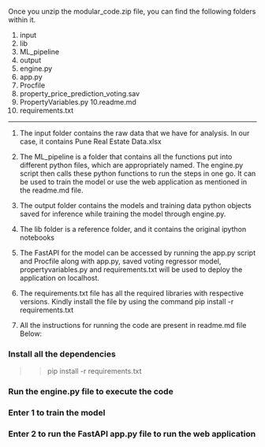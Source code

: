 Once you unzip the modular_code.zip file, you can find the following folders within it.

1. input
2. lib
3. ML_pipeline
4. output
5. engine.py
6. app.py
7. Procfile
8. property_price_prediction_voting.sav
9. PropertyVariables.py
10.readme.md
11. requirements.txt

---
1. The input folder contains the raw data that we have for analysis. In our case, it
contains Pune Real Estate Data.xlsx

2. The ML_pipeline is a folder that contains all the functions put into different python
files, which are appropriately named. The engine.py script then calls these
python functions to run the steps in one go. It can be used to train the model or
use the web application as mentioned in the readme.md file.

3. The output folder contains the models and training data python objects saved for
inference while training the model through engine.py.

4. The lib folder is a reference folder, and it contains the original ipython notebooks

5. The FastAPI for the model can be accessed by running the app.py script and
Procfile along with app.py, saved voting regressor model, propertyvariables.py
and requirements.txt will be used to deploy the application on localhost.

6. The requirements.txt file has all the required libraries with respective versions.
Kindly install the file by using the command pip install -r requirements.txt

7. All the instructions for running the code are present in readme.md file Below:


### Install all the dependencies

>> pip install -r requirements.txt

### Run the engine.py file to execute the code

### Enter 1 to train the model

### Enter 2 to run the FastAPI app.py file to run the web application
